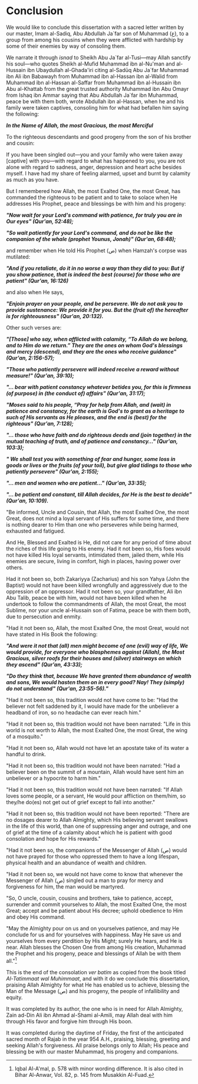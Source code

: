 Conclusion
==========

We would like to conclude this dissertation with a sacred letter written
by our master, Imam al-Sadiq, Abu Abdullah Ja\`far son of Muhammad (ع),
to a group from among his cousins when they were afflicted with hardship
by some of their enemies by way of consoling them.

We narrate it through *isnad* to Sheikh Abu Ja\`far al-Tusi—may Allah
sanctify his soul—who quotes Sheikh al-Mufid Muhammad ibn al-Nu'man and
al-Hussain ibn Ubaydullah al-Ghada'iri citing al-Sadūq Abu Ja\`far
Muhammad ibn Ali ibn Babawayh from Muhammad ibn al-Hassan ibn al-Walid
from Muhammad ibn al-Hassan al-Saffar from Muhammad ibn al-Hussain ibn
Abu al-Khattab from the great trusted authority Muhammad ibn Abu Omayr
from Ishaq ibn Ammar saying that Abu Abdullah Ja\`far ibn Muhammad,
peace be with them both, wrote Abdullah ibn al-Hassan, when he and his
family were taken captives, consoling him for what had befallen him
saying the following:

***In the Name of Allah, the most Gracious, the most Merciful***

To the righteous descendants and good progeny from the son of his
brother and cousin:

If you have been singled out—you and your family who were taken away
[captive] with you—with regard to what has happened to you, you are not
alone with regard to sadness, anger, depression and heart ache besides
myself. I have had my share of feeling alarmed, upset and burnt by
calamity as much as you have.

But I remembered how Allah, the most Exalted One, the most Great, has
commanded the righteous to be patient and to take to solace when He
addresses His Prophet, peace and blessings be with him and his progeny:

***"Now wait for your Lord's command with patience, for truly you are in
Our eyes" (Qur'an, 52:48);***

***"So wait patiently for your Lord's command, and do not be like the
companion of the whale (prophet Younus, Jonah)" (Qur'an, 68:48);***

and remember when He told His Prophet (ص) when Hamzah's corpse was
mutilated:

***"And if you retaliate, do it in no worse a way than they did to you:
But if you show patience, that is indeed the best (course) for those who
are patient" (Qur'an, 16:126)***

and also when He says,

***"Enjoin prayer on your people, and be persevere. We do not ask you to
provide sustenance: We provide it for you. But the (fruit of) the
hereafter is for righteousness" (Qur'an, 20:132).***

Other such verses are:

***"[Those] who say, when afflicted with calamity, “To Allah do we
belong, and to Him do we return.” They are the ones on whom God's
blessings and mercy (descend), and they are the ones who receive
guidance" (Qur'an, 2:156-57);***

***"Those who patiently persevere will indeed receive a reward without
measure!" (Qur'an, 39:10);***

***"… bear with patient constancy whatever betides you, for this is
firmness (of purpose) in (the conduct of) affairs" (Qur'an, 31:17);***

***"Moses said to his people, “Pray for help from Allah, and (wait) in
patience and constancy, for the earth is God's to grant as a heritage to
such of His servants as He pleases, and the end is (best) for the
righteous" (Qur'an, 7:128);***

***"… those who have faith and do righteous deeds and (join together) in
the mutual teaching of truth, and of patience and constancy…" (Qur'an,
103:3);***

***" We shall test you with something of fear and hunger, some loss in
goods or lives or the fruits (of your toil), but give glad tidings to
those who patiently persevere" (Qur'an, 2:155);***

***"… men and women who are patient…" (Qur'an, 33:35);***

***"… be patient and constant, till Allah decides, for He is the best to
decide" (Qur'an, 10:109).***

"Be informed, Uncle and Cousin, that Allah, the most Exalted One, the
most Great, does not mind a loyal servant of His suffers for some time,
and there is nothing dearer to Him than one who perseveres while being
harmed, exhausted and fatigued.

And He, Blessed and Exalted is He, did not care for any period of time
about the riches of this life going to His enemy. Had it not been so,
His foes would not have killed His loyal servants, intimidated them,
jailed them, while His enemies are secure, living in comfort, high in
places, having power over others.

Had it not been so, both Zakariyya (Zacharius) and his son Yahya (John
the Baptist) would not have been killed wrongfully and aggressively due
to the oppression of an oppressor. Had it not been so, your grandfather,
Ali ibn Abu Talib, peace be with him, would not have been killed when he
undertook to follow the commandments of Allah, the most Great, the most
Sublime, nor your uncle al-Hussain son of Fatima, peace be with them
both, due to persecution and enmity.

"Had it not been so, Allah, the most Exalted One, the most Great, would
not have stated in His Book the following:

***"And were it not that (all) men might become of one (evil) way of
life, We would provide, for everyone who blasphemes against (Allah), the
Most Gracious, silver roofs for their houses and (silver) stairways on
which they ascend" (Qur'an, 43:33);***

***"Do they think that, because We have granted them abundance of wealth
and sons, We would hasten them on in every good? Nay! They (simply) do
not understand" (Qur'an, 23:55-56)."***

"Had it not been so, this tradition would not have come to be: "Had the
believer not felt saddened by it, I would have made for the unbeliever a
headband of iron, so no headache can ever reach him."

"Had it not been so, this tradition would not have been narrated: "Life
in this world is not worth to Allah, the most Exalted One, the most
Great, the wing of a mosquito."

"Had it not been so, Allah would not have let an apostate take of its
water a handful to drink.

"Had it not been so, this tradition would not have been narrated: "Had a
believer been on the summit of a mountain, Allah would have sent him an
unbeliever or a hypocrite to harm him."

"Had it not been so, this tradition would not have been narrated: "If
Allah loves some people, or a servant, He would pour affliction on
them/him, so they/he do(es) not get out of grief except to fall into
another."

"Had it not been so, this tradition would not have been reported: "There
are no dosages dearer to Allah Almighty, which His believing servant
swallows in the life of this world, than one of suppressing anger and
outrage, and one of grief at the time of a calamity about which he is
patient with good consolation and hope for His rewards."

"Had it not been so, the companions of the Messenger of Allah (ص) would
not have prayed for those who oppressed them to have a long lifespan,
physical health and an abundance of wealth and children.

"Had it not been so, we would not have come to know that whenever the
Messenger of Allah (ص) singled out a man to pray for mercy and
forgiveness for him, the man would be martyred.

"So, O uncle, cousin, cousins and brothers, take to patience, accept,
surrender and commit yourselves to Allah, the most Exalted One, the most
Great; accept and be patient about His decree; uphold obedience to Him
and obey His command.

"May the Almighty pour on us and on yourselves patience, and may He
conclude for us and for yourselves with happiness. May He save us and
yourselves from every perdition by His Might; surely He hears, and He is
near. Allah blesses the Chosen One from among His creation, Muhammad the
Prophet and his progeny, peace and blessings of Allah be with them
all."[^1]

This is the end of the consolation *ver batim* as copied from the book
titled *Al-Tatimmaat wal Muhimmaat*, and with it do we conclude this
dissertation, praising Allah Almighty for what He has enabled us to
achieve, blessing the Man of the Message (ص) and his progeny, the people
of infallibility and equity.

It was completed by its author, the one who is in need for Allah
Almighty, Zain ad-Din Ali ibn Ahmad al-Shami al-Amili, may Allah deal
with him through His favor and forgive him through His boon.

It was completed during the daytime of Friday, the first of the
anticipated sacred month of Rajab in the year 954 A.H., praising,
blessing, greeting and seeking Allah's forgiveness. All praise belongs
only to Allah; His peace and blessing be with our master Muhammad, his
progeny and companions.

[^1]: Iqbal Al-A'mal, p. 578 with minor wording difference. It is also
cited in Bihar Al-Anwar, Vol. 82, p. 145 from Musakkin Al-Fuad.


